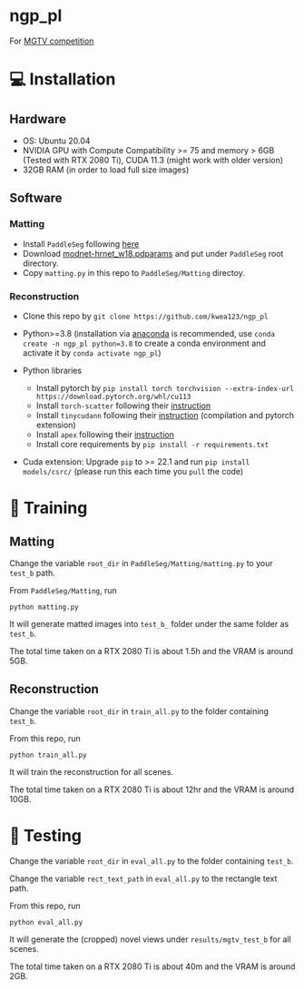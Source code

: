 # ngp_pl

For [MGTV competition](https://challenge.ai.mgtv.com/contest/detail/15)

# :computer: Installation

## Hardware

* OS: Ubuntu 20.04
* NVIDIA GPU with Compute Compatibility >= 75 and memory > 6GB (Tested with RTX 2080 Ti), CUDA 11.3 (might work with older version)
* 32GB RAM (in order to load full size images)

## Software

### Matting

* Install `PaddleSeg` following [here](https://github.com/PaddlePaddle/PaddleSeg/tree/release/2.6/Matting)
* Download [modnet-hrnet_w18.pdparams](https://paddleseg.bj.bcebos.com/matting/models/modnet-hrnet_w18.pdparams) and put under `PaddleSeg` root directory.
* Copy `matting.py` in this repo to `PaddleSeg/Matting` directoy. 

### Reconstruction

* Clone this repo by `git clone https://github.com/kwea123/ngp_pl`
* Python>=3.8 (installation via [anaconda](https://www.anaconda.com/distribution/) is recommended, use `conda create -n ngp_pl python=3.8` to create a conda environment and activate it by `conda activate ngp_pl`)
* Python libraries
    * Install pytorch by `pip install torch torchvision --extra-index-url https://download.pytorch.org/whl/cu113`
    * Install `torch-scatter` following their [instruction](https://github.com/rusty1s/pytorch_scatter#installation)
    * Install `tinycudann` following their [instruction](https://github.com/NVlabs/tiny-cuda-nn#requirements) (compilation and pytorch extension)
    * Install `apex` following their [instruction](https://github.com/NVIDIA/apex#linux)
    * Install core requirements by `pip install -r requirements.txt`

* Cuda extension: Upgrade `pip` to >= 22.1 and run `pip install models/csrc/` (please run this each time you `pull` the code)

# :key: Training

## Matting

Change the variable `root_dir` in `PaddleSeg/Matting/matting.py` to your `test_b` path.

From `PaddleSeg/Matting`, run

```python3
python matting.py
```

It will generate matted images into `test_b_` folder under the same folder as `test_b`.

The total time taken on a RTX 2080 Ti is about 1.5h and the VRAM is around 5GB.

## Reconstruction

Change the variable `root_dir` in `train_all.py` to the folder containing `test_b`.

From this repo, run

```python3
python train_all.py
```

It will train the reconstruction for all scenes.

The total time taken on a RTX 2080 Ti is about 12hr and the VRAM is around 10GB.

# :mag_right: Testing

Change the variable `root_dir` in `eval_all.py` to the folder containing `test_b`.

Change the variable `rect_text_path` in `eval_all.py` to the rectangle text path.

From this repo, run

```python3
python eval_all.py
```

It will generate the (cropped) novel views under `results/mgtv_test_b` for all scenes.

The total time taken on a RTX 2080 Ti is about 40m and the VRAM is around 2GB.

